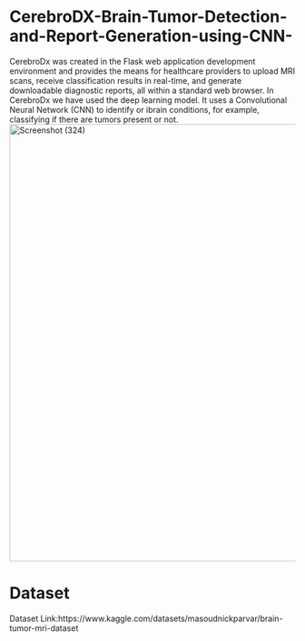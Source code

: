 # CerebroDX-Brain-Tumor-Detection-and-Report-Generation-using-CNN-
CerebroDx was created in the Flask web application development environment and provides the means for healthcare providers to upload MRI scans, receive classification results in real-time, and generate downloadable diagnostic reports, all within a standard web browser.
In CerebroDx we have used the deep learning model. It uses a Convolutional Neural Network (CNN) to identify or ibrain conditions, for example, classifying if there are tumors present or 
not.
<img width="1366" height="768" alt="Screenshot (324)" src="https://github.com/user-attachments/assets/8c72df66-ae93-4268-a7b4-ecf122457c73" />

<h1>Dataset</h2>
Dataset Link:https://www.kaggle.com/datasets/masoudnickparvar/brain-tumor-mri-dataset
